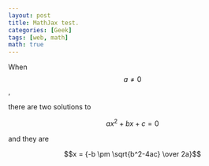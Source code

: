 ```yaml
---
layout: post
title: MathJax test.
categories: [Geek]
tags: [web, math]
math: true
---
```


When $$a \ne 0$$,

there are two solutions to

$$ax^2 + bx + c = 0$$

and they are

$$x = {-b \pm \sqrt{b^2-4ac} \over 2a}$$
